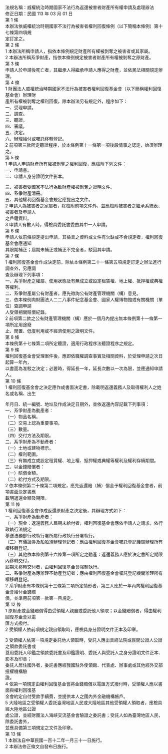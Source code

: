 法規名稱：威權統治時期國家不法行為返還被害者財產所有權申請及處理辦法  
修正日期：民國 113 年 03 月 01 日  
第 1 條  
本辦法依威權統治時期國家不法行為被害者權利回復條例（以下簡稱本條例）第十七條第四項規  
定訂定之。  
第 2 條  
1 本辦法所稱申請人，指依本條例規定財產所有權被剝奪之被害者或其家屬。  
2 本辦法所稱系爭財產，指依本條例規定被害者財產所有權被剝奪之原財產。  
第 3 條  
申請人於申請後死亡者，其繼承人得繼承申請人應得之財產，並依民法相關規定辦理。  
第 4 條  
1 財團法人威權統治時期國家不法行為被害者權利回復基金會（以下簡稱權利回復基金會）辦理財  
產所有權被剝奪之權利回復，除本辦法另有規定外，程序如下：  
一、受理申請。  
二、調查。  
三、聽證。  
四、審議。  
五、決定。  
六、辦理給付或囑託移轉登記。  
2 前項第三款所定聽證程序，於本條例第十一條第一項後段情事之認定，始須辦理之。  
第 5 條  
1 申請人申請財產所有權被剝奪之權利回復，應檢附下列文件：  
一、申請書。  
二、申請人身分證明文件影本。  


三、被害者受國家不法行為致財產權被剝奪之證明文件。  
四、系爭財產清冊。  
五、其他權利回復基金會規定應提出之文件。  
2 申請人為被害者之家屬者，除檢附前項文件外，並應檢附被害者之繼承系統表、被害者及申請人  
之戶籍資料。  
3 申請人有數人時，得檢具委託書委由其中一人申請。  
第 6 條  
申請人依前條規定提出申請，其檢具之資料或文件有欠缺或不合規定者，權利回復基金會應通知  
其限期補正；屆期未補正或補正不完全者，駁回其申請。  
第 7 條  
1 權利回復基金會作成決定前，除依本條例第二十一條第五項規定訂定之辦法進行調查外，另應調  
查及辦理下列事項：  
一、系爭財產之權屬、使用狀態及有無成立或設定租賃權、地上權、抵押權或典權等權利。  
二、系爭財產屬公有財產者，應先徵詢公有財產管理機關（構）意見。  
三、依本條例向財團法人二二八事件紀念基金會、國家人權博物館或有關機關（單位）查調申請  
人受領相關賠償紀錄。  
2 前項第二款之公有財產管理機關（構）應於一個月內提出無本條例第十一條第一項所定用途廢  
止、閒置、低度利用或不經濟使用之證明文件。  
第 8 條  
本條例第十七條第二項所定聽證，適用行政程序法聽證程序之規定。  
第 9 條  
權利回復基金會受理案件後，應即依職權調查事實及相關資料，於受理申請之次日起算一年內，  
以書面為准駁之決定；必要時，得延長一年，延長次數以一次為限，並應通知申請人。  
第 10 條  
1 權利回復基金會之決定應作成書面決定書，除載明返還義務人及取得權利人之姓名或名稱、出生  


年月日、統一編號、地址及作成決定日期外，並依返還內容記載下列事項：  
一、系爭財產為動產者：  
（一）物品名稱。  
（二）交易上認為重要事項。  
（三）數量。  
（四）交付方法及期限。  
二、系爭財產為不動產者：  
（一）土地或建物標示。  
（二）權利範圍。  
（三）有無成立或設定租賃權、地上權、抵押權或典權等權利及權利存續期間。  
三、以金錢賠償者：  
（一）賠償金額。  
（二）給付方式及期限。  
2 依本條例第二十條第二項規定，應先返還賠（補）償金予權利回復基金會者，前項書面決定書應  
載明返還金額及期限。  
第 11 條  
1 權利回復基金會作成返還原財產之決定後，其辦理方式如下：  
一、系爭財產為動產者：  
（一）現金：返還義務人屆期未給付者，權利回復基金會應依申請人之請求，依行政執行法規定  
移送法務部行政執行署所屬行政執行分署執行。  
（二）有價證券及船舶須辦理登記者：應由權利回復基金會囑託登記機關辦理所有權移轉登記。  
（三）其他依本條例第十六條第一項所定之動產：返還義務人應於決定書所定期限內移轉交付，  
屆期未移轉交付者，由權利回復基金會強制執行。  
二、系爭財產為應辦理不動產登記者：應由權利回復基金會囑託登記機關辦理所有權移轉登記。  
2 系爭財產有本條例第十三條第二項所定情形者，第三人應於一年內向權利回復基金會給付金錢賠  
償，並準用前項第一款第一目規定。  
第 12 條  
1 原財產或金錢賠償得由受領權人親自或委託他人領取；以金錢賠償者，得由權利回復基金會以電  
匯方式撥付。  
2 受領權人依前項規定親自領取時，應檢具身分證明文件正本及印章。  


3 受領權人依第一項規定委託他人領取時，受託人應出具經法院或民間公證人公證之領款委託書或  
蓋用委託人印鑑之領款委託書及印鑑證明、委託人與受託人之身分證明文件正本、影本及印章；  
委託人居住國外者，委託書應經我國駐外使領館、代表處、辦事處或其他經外交部授權機構驗  
證。  
4 依第一項規定由權利回復基金會將金錢賠償以電匯方式撥付時，受領權人應以書面與權利回復基  
金會約定自付受款手續費，並提供本人之國內外金融機構帳戶。  
5 大陸地區之受領權人委託臺灣地區人民或大陸地區其他受領權人領取者，應檢具經大陸地區公證  
處公證，並經財團法人海峽交流基金會驗證之委託書；受託人如為臺灣地區人民，除委託書外，  
並應具備第三項規定之文件及印章。  
第 13 條  
1 本辦法自中華民國一百十二年一月三十一日施行。  
2 本辦法修正條文自發布日施行。  


